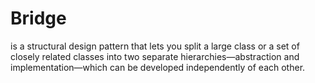 # Bridge
is a structural design pattern that lets you split a large class or a set of closely related classes into two separate hierarchies—abstraction and implementation—which can be developed independently of each other.